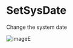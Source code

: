 # SetSysDate
Change the system date

![imageE](https://user-images.githubusercontent.com/99333667/158909974-8a589da0-077d-4332-9a7e-58dd35d00641.png)
